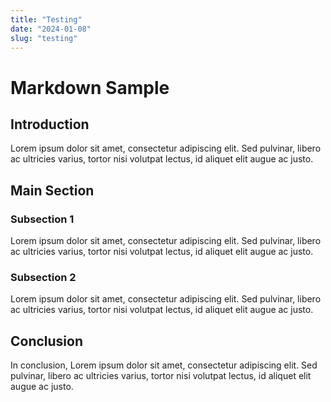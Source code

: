 ```yaml
---
title: "Testing"
date: "2024-01-08"
slug: "testing"
---
```


# Markdown Sample

## Introduction

Lorem ipsum dolor sit amet, consectetur adipiscing elit. Sed pulvinar, libero ac ultricies varius, tortor nisi volutpat lectus, id aliquet elit augue ac justo.

## Main Section

### Subsection 1

Lorem ipsum dolor sit amet, consectetur adipiscing elit. Sed pulvinar, libero ac ultricies varius, tortor nisi volutpat lectus, id aliquet elit augue ac justo.

### Subsection 2

Lorem ipsum dolor sit amet, consectetur adipiscing elit. Sed pulvinar, libero ac ultricies varius, tortor nisi volutpat lectus, id aliquet elit augue ac justo.

## Conclusion

In conclusion, Lorem ipsum dolor sit amet, consectetur adipiscing elit. Sed pulvinar, libero ac ultricies varius, tortor nisi volutpat lectus, id aliquet elit augue ac justo.
